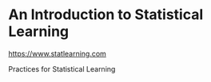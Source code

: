 # An Introduction to Statistical Learning
https://www.statlearning.com

Practices for Statistical Learning
